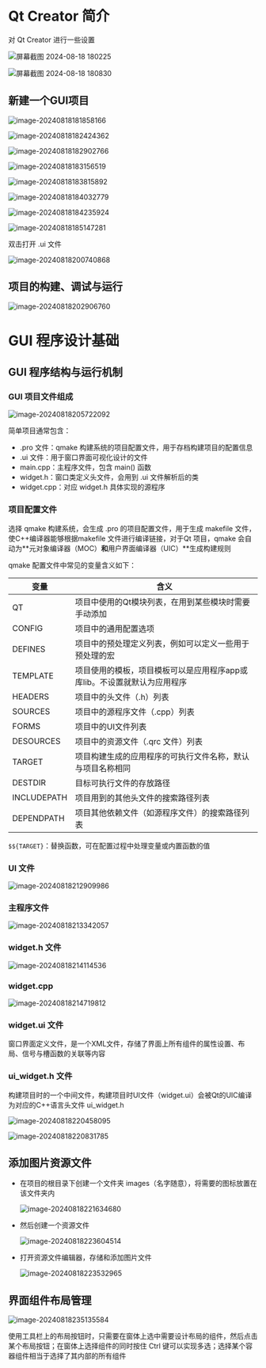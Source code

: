 # Qt Creator 简介

对 Qt Creator 进行一些设置

![屏幕截图 2024-08-18 180225](https://raw.githubusercontent.com/LQF376/image/main/img/%E5%B1%8F%E5%B9%95%E6%88%AA%E5%9B%BE%202024-08-18%20180225.png)

![屏幕截图 2024-08-18 180830](https://raw.githubusercontent.com/LQF376/image/main/img/%E5%B1%8F%E5%B9%95%E6%88%AA%E5%9B%BE%202024-08-18%20180830.png)

## 新建一个GUI项目

![image-20240818181858166](https://raw.githubusercontent.com/LQF376/image/main/img/image-20240818181858166.png)

![image-20240818182424362](https://raw.githubusercontent.com/LQF376/image/main/img/image-20240818182424362.png)

![image-20240818182902766](https://raw.githubusercontent.com/LQF376/image/main/img/image-20240818182902766.png)

![image-20240818183156519](https://raw.githubusercontent.com/LQF376/image/main/img/image-20240818183156519.png)

![image-20240818183815892](https://raw.githubusercontent.com/LQF376/image/main/img/image-20240818183815892.png)

![image-20240818184032779](https://raw.githubusercontent.com/LQF376/image/main/img/image-20240818184032779.png)

![image-20240818184235924](https://raw.githubusercontent.com/LQF376/image/main/img/image-20240818184235924.png)

![image-20240818185147281](https://raw.githubusercontent.com/LQF376/image/main/img/image-20240818185147281.png)

双击打开 .ui 文件

![image-20240818200740868](https://raw.githubusercontent.com/LQF376/image/main/img/image-20240818200740868.png)

## 项目的构建、调试与运行

![image-20240818202906760](https://raw.githubusercontent.com/LQF376/image/main/img/image-20240818202906760.png)

# GUI 程序设计基础

## GUI 程序结构与运行机制

### GUI 项目文件组成

![image-20240818205722092](https://raw.githubusercontent.com/LQF376/image/main/img/image-20240818205722092.png)

简单项目通常包含：

- .pro 文件：qmake 构建系统的项目配置文件，用于存档构建项目的配置信息
- .ui 文件：用于窗口界面可视化设计的文件
- main.cpp：主程序文件，包含 main() 函数
- widget.h：窗口类定义头文件，会用到 .ui 文件解析后的类
- widget.cpp：对应 widget.h 具体实现的源程序

### 项目配置文件

选择 qmake 构建系统，会生成 .pro 的项目配置文件，用于生成 makefile 文件，使C++编译器能够根据makefile 文件进行编译链接，对于Qt 项目，qmake 会自动为**元对象编译器（MOC）**和**用户界面编译器（UIC）**生成构建规则

qmake 配置文件中常见的变量含义如下：

| 变量        | 含义                                                         |
| ----------- | ------------------------------------------------------------ |
| QT          | 项目中使用的Qt模块列表，在用到某些模块时需要手动添加         |
| CONFIG      | 项目中的通用配置选项                                         |
| DEFINES     | 项目中的预处理定义列表，例如可以定义一些用于预处理的宏       |
| TEMPLATE    | 项目使用的模板，项目模板可以是应用程序app或库lib。不设置就默认为应用程序 |
| HEADERS     | 项目中的头文件（.h）列表                                     |
| SOURCES     | 项目中的源程序文件（.cpp）列表                               |
| FORMS       | 项目中的UI文件列表                                           |
| DESOURCES   | 项目中的资源文件（.qrc 文件）列表                            |
| TARGET      | 项目构建生成的应用程序的可执行文件名称，默认与项目名称相同   |
| DESTDIR     | 目标可执行文件的存放路径                                     |
| INCLUDEPATH | 项目用到的其他头文件的搜索路径列表                           |
| DEPENDPATH  | 项目其他依赖文件（如源程序文件）的搜索路径列表               |

`$${TARGET}`：替换函数，可在配置过程中处理变量或内置函数的值

### UI 文件

![image-20240818212909986](https://raw.githubusercontent.com/LQF376/image/main/img/image-20240818212909986.png)

### 主程序文件

![image-20240818213342057](https://raw.githubusercontent.com/LQF376/image/main/img/image-20240818213342057.png)

### widget.h 文件

![image-20240818214114536](https://raw.githubusercontent.com/LQF376/image/main/img/image-20240818214114536.png)

### widget.cpp

![image-20240818214719812](https://raw.githubusercontent.com/LQF376/image/main/img/image-20240818214719812.png)

### widget.ui 文件

窗口界面定义文件，是一个XML文件，存储了界面上所有组件的属性设置、布局、信号与槽函数的关联等内容

### ui_widget.h 文件

构建项目时的一个中间文件，构建项目时UI文件（widget.ui）会被Qt的UIC编译为对应的C++语言头文件 ui_widget.h

![image-20240818220458095](https://raw.githubusercontent.com/LQF376/image/main/img/image-20240818220458095.png)

![image-20240818220831785](https://raw.githubusercontent.com/LQF376/image/main/img/image-20240818220831785.png)

## 添加图片资源文件

- 在项目的根目录下创建一个文件夹 images（名字随意），将需要的图标放置在该文件夹内

  ![image-20240818221634680](https://raw.githubusercontent.com/LQF376/image/main/img/image-20240818221634680.png)

- 然后创建一个资源文件

  ![image-20240818223604514](https://raw.githubusercontent.com/LQF376/image/main/img/image-20240818223604514.png)

- 打开资源文件编辑器，存储和添加图片文件

  ![image-20240818223532965](https://raw.githubusercontent.com/LQF376/image/main/img/image-20240818223532965.png)

## 界面组件布局管理

![image-20240818235135584](https://raw.githubusercontent.com/LQF376/image/main/img/image-20240818235135584.png)

使用工具栏上的布局按钮时，只需要在窗体上选中需要设计布局的组件，然后点击某个布局按钮；在窗体上选择组件的同时按住 Ctrl 键可以实现多选；选择某个容器组件相当于选择了其内部的所有组件